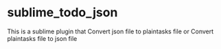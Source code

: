 sublime_todo_json
=================

This is a sublime plugin that Convert  json file to plaintasks file  or   Convert plaintasks file to json file 
